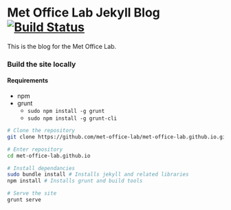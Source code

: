 # Met Office Lab Jekyll Blog [![Build Status](https://travis-ci.org/met-office-lab/blog.svg)](https://travis-ci.org/met-office-lab/blog)

This is the blog for the Met Office Lab.

### Build the site locally

#### Requirements
 * npm
 * grunt
   * `sudo npm install -g grunt`
   * `sudo npm install -g grunt-cli`

```bash
# Clone the repository
git clone https://github.com/met-office-lab/met-office-lab.github.io.git

# Enter repository
cd met-office-lab.github.io

# Install dependancies
sudo bundle install # Installs jekyll and related libraries
npm install # Installs grunt and build tools

# Serve the site
grunt serve
```
